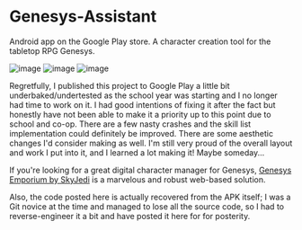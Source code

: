 # Genesys-Assistant
Android app on the Google Play store. A character creation tool for the tabletop RPG Genesys.

![image](https://user-images.githubusercontent.com/47064476/232859500-5f2cb0b2-c0e6-4388-81dc-5f4fb37e9416.png)
![image](https://user-images.githubusercontent.com/47064476/232859519-32f87faf-64c0-441c-88bc-0f4027c62f62.png)
![image](https://user-images.githubusercontent.com/47064476/232859539-144725b6-ce37-48c5-b53d-683797dfa52c.png)

Regretfully, I published this project to Google Play a little bit underbaked/undertested as the school year was starting and I no longer had time to work on it. I had good intentions of fixing it after the fact but honestly have not been able to make it a priority up to this point due to school and co-op. There are a few nasty crashes and the skill list implementation could definitely be improved. There are some aesthetic changes I'd consider making as well. I'm still very proud of the overall layout and work I put into it, and I learned a lot making it! Maybe someday...

If you're looking for a great digital character manager for Genesys, [Genesys Emporium by SkyJedi](https://genesysemporium.com/) is a marvelous and robust web-based solution.

Also, the code posted here is actually recovered from the APK itself; I was a Git novice at the time and managed to lose all the source code, so I had to reverse-engineer it a bit and have posted it here for for posterity.
